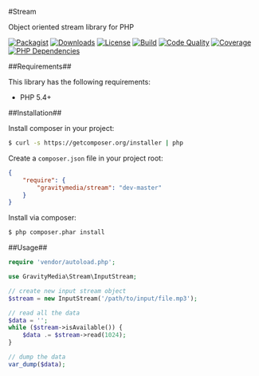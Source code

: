 #Stream

Object oriented stream library for PHP

[![Packagist](https://img.shields.io/packagist/v/gravitymedia/stream.svg)](https://packagist.org/packages/gravitymedia/stream)
[![Downloads](https://img.shields.io/packagist/dt/gravitymedia/stream.svg)](https://packagist.org/packages/gravitymedia/stream)
[![License](https://img.shields.io/packagist/l/gravitymedia/stream.svg)](https://packagist.org/packages/gravitymedia/stream)
[![Build](https://img.shields.io/travis/GravityMedia/Stream.svg)](https://travis-ci.org/GravityMedia/Stream)
[![Code Quality](https://img.shields.io/scrutinizer/g/GravityMedia/Stream.svg)](https://scrutinizer-ci.com/g/GravityMedia/Stream/?branch=master)
[![Coverage](https://img.shields.io/scrutinizer/coverage/g/GravityMedia/Stream.svg)](https://scrutinizer-ci.com/g/GravityMedia/Stream/?branch=master)
[![PHP Dependencies](https://www.versioneye.com/user/projects/54a6c39d27b014005400004b/badge.svg)](https://www.versioneye.com/user/projects/54a6c39d27b014005400004b)

##Requirements##

This library has the following requirements:

 - PHP 5.4+

##Installation##

Install composer in your project:

```bash
$ curl -s https://getcomposer.org/installer | php
```

Create a `composer.json` file in your project root:

```json
{
    "require": {
        "gravitymedia/stream": "dev-master"
    }
}
```

Install via composer:

```bash
$ php composer.phar install
```

##Usage##

```php
require 'vendor/autoload.php';

use GravityMedia\Stream\InputStream;

// create new input stream object
$stream = new InputStream('/path/to/input/file.mp3');

// read all the data
$data = '';
while ($stream->isAvailable()) {
    $data .= $stream->read(1024);
}

// dump the data
var_dump($data);
```
